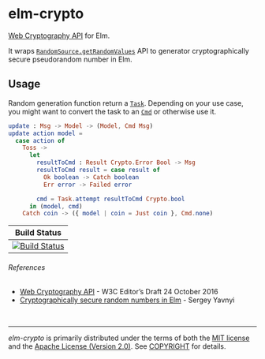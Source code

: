 elm-crypto
========
[Web Cryptography API] for Elm.

It wraps [`RandomSource.getRandomValues`] API to generator cryptographically
secure pseudorandom number in Elm.

Usage
--------
Random generation function return a [`Task`]. Depending on your use case, you
might want to convert the task to an [`Cmd`] or otherwise use it.

```elm
update : Msg -> Model -> (Model, Cmd Msg)
update action model =
  case action of
    Toss ->
      let
        resultToCmd : Result Crypto.Error Bool -> Msg
        resultToCmd result = case result of
          Ok boolean -> Catch boolean
          Err error -> Failed error

        cmd = Task.attempt resultToCmd Crypto.bool
      in (model, cmd)
    Catch coin -> ({ model | coin = Just coin }, Cmd.none)
```

| Build Status |
|--------------|
| [![Build Status]][Travis CI] |

###### References
- [Web Cryptography API] - W3C Editor’s Draft 24 October 2016
- [Cryptographically secure random numbers in Elm] - Sergey Yavnyi

<br>

--------
*elm-crypto* is primarily distributed under the terms of both the [MIT
license] and the [Apache License (Version 2.0)]. See [COPYRIGHT] for details.

[Web Cryptography API]: https://w3c.github.io/webcrypto/Overview.html
[`RandomSource.getRandomValues`]: https://developer.mozilla.org/en-US/docs/Web/API/RandomSource/getRandomValues
[`Task`]: http://package.elm-lang.org/packages/elm-lang/core/latest/Task
[`Cmd`]: http://package.elm-lang.org/packages/elm-lang/core/latest/Platform-Cmd
[Build Status]: https://travis-ci.org/libreirc/elm-crypto.svg?branch=master
[Travis CI]: https://travis-ci.org/libreirc/elm-crypto
[Cryptographically secure random numbers in Elm]: http://reversemicrowave.me/blog/2016/03/04/elm-secure-random/
[MIT license]: LICENSE-MIT
[Apache License (Version 2.0)]: LICENSE-APACHE
[COPYRIGHT]: COPYRIGHT
